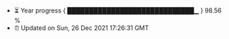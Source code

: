 - ⏳ Year progress { █████████████████████████████▁ } 98.56 %
- ⏰ Updated on Sun, 26 Dec 2021 17:26:31 GMT

